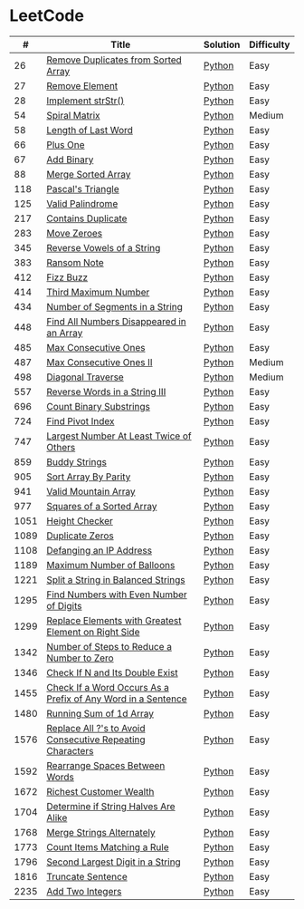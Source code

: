   LeetCode
========

| #    | Title                                                                                                                                                       | Solution                                                                                                                    | Difficulty |
|------|-------------------------------------------------------------------------------------------------------------------------------------------------------------|-----------------------------------------------------------------------------------------------------------------------------|------------|
| 26   | [Remove Duplicates from Sorted Array](https://leetcode.com/problems/remove-duplicates-from-sorted-array/)                                                   | [Python](./leetcode/26.%20Remove%20Duplicates%20from%20Sorted%20Array/main.py)                                              | Easy       |
| 27   | [Remove Element](https://leetcode.com/problems/remove-element/)                                                                                             | [Python](./leetcode/27.%20Remove%20Element/main.py)                                                                         | Easy       |
| 28   | [Implement strStr()](https://leetcode.com/problems/implement-strstr/)                                                                                       | [Python](./leetcode/28.%20Implement%20strStr()/main.py)                                                                     | Easy       |
| 54   | [Spiral Matrix](https://leetcode.com/problems/spiral-matrix/)                                                                                               | [Python](./leetcode/54.%20Spiral%20Matrix/main.py)                                                                          | Medium     |
| 58   | [Length of Last Word](https://leetcode.com/problems/length-of-last-word/)                                                                                   | [Python](./leetcode/58.%20Length%20of%20Last%20Word/main.py)                                                                | Easy       |
| 66   | [Plus One](https://leetcode.com/problems/plus-one/)                                                                                                         | [Python](./leetcode/66.%20Plus%20One/main.py)                                                                               | Easy       |
| 67   | [Add Binary](https://leetcode.com/problems/add-binary/)                                                                                                     | [Python](./leetcode/67.%20Add%20Binary/main.py)                                                                             | Easy       |
| 88   | [Merge Sorted Array](https://leetcode.com/problems/merge-sorted-array/)                                                                                     | [Python](./leetcode/88.%20Merge%20Sorted%20Array/main.py)                                                                   | Easy       |
| 118  | [Pascal's Triangle](https://leetcode.com/problems/pascals-triangle/)                                                                                        | [Python](./leetcode/118.%20Pascal's%20Triangle/main.py)                                                                     | Easy       |
| 125  | [Valid Palindrome](https://leetcode.com/problems/valid-palindrome/)                                                                                         | [Python](./leetcode/125.%20Valid%20Palindrome/main.py)                                                                      | Easy       |
| 217  | [Contains Duplicate](https://leetcode.com/problems/contains-duplicate/)                                                                                     | [Python](./leetcode/217.%20Contains%20Duplicate/main.py)                                                                    | Easy       |
| 283  | [Move Zeroes](https://leetcode.com/problems/move-zeroes/)                                                                                                   | [Python](./leetcode/283.%20Move%20Zeroes/main.py)                                                                           | Easy       |
| 345  | [Reverse Vowels of a String](https://leetcode.com/problems/reverse-vowels-of-a-string/)                                                                     | [Python](./leetcode/345.%20Reverse%20Vowels%20of%20a%20String/main.py)                                                      | Easy       |
| 383  | [Ransom Note](https://leetcode.com/problems/ransom-note/)                                                                                                   | [Python](./leetcode/383.%20Ransom%20Note/main.py)                                                                           | Easy       |
| 412  | [Fizz Buzz](https://leetcode.com/problems/fizz-buzz/)                                                                                                       | [Python](./leetcode/412.%20Fizz%20Buzz/main.py)                                                                             | Easy       |
| 414  | [Third Maximum Number](https://leetcode.com/problems/third-maximum-number/)                                                                                 | [Python](./leetcode/414.%20Third%20Maximum%20Number/main.py)                                                                | Easy       |
| 434  | [Number of Segments in a String](https://leetcode.com/problems/number-of-segments-in-a-string/)                                                             | [Python](./leetcode/434.%20Number%20of%20Segments%20in%20a%20String/main.py)                                                | Easy       |
| 448  | [Find All Numbers Disappeared in an Array](https://leetcode.com/problems/find-all-numbers-disappeared-in-an-array/)                                         | [Python](./leetcode/448.%20Find%20All%20Numbers%20Disappeared%20in%20an%20Array/main.py)                                    | Easy       |
| 485  | [Max Consecutive Ones](https://leetcode.com/problems/max-consecutive-ones/)                                                                                 | [Python](./leetcode/485.%20Max%20Consecutive%20Ones/main.py)                                                                | Easy       |
| 487  | [Max Consecutive Ones II](https://leetcode.com/problems/max-consecutive-ones-ii/)                                                                           | [Python](./leetcode/487.%20Max%20Consecutive%20Ones%20II/main.py)                                                           | Medium     |
| 498  | [Diagonal Traverse](https://leetcode.com/problems/diagonal-traverse/)                                                                                       | [Python](./leetcode/498.%20Diagonal%20Traverse/main.py)                                                                     | Medium     |
| 557  | [Reverse Words in a String III](https://leetcode.com/problems/reverse-words-in-a-string-iii/)                                                               | [Python](./leetcode/557.%20Reverse%20Words%20in%20a%20String%20III/main.py)                                                 | Easy       |
| 696  | [Count Binary Substrings](https://leetcode.com/problems/count-binary-substrings/)                                                                           | [Python](./leetcode/696.%20Count%20Binary%20Substrings/main.py)                                                             | Easy       |
| 724  | [Find Pivot Index](https://leetcode.com/problems/find-pivot-index/)                                                                                         | [Python](./leetcode/724.%20Find%20Pivot%20Index/main.py)                                                                    | Easy       |
| 747  | [Largest Number At Least Twice of Others](https://leetcode.com/problems/largest-number-at-least-twice-of-others/)                                           | [Python](./leetcode/747.%20Largest%20Number%20At%20Least%20Twice%20of%20Others/main.py)                                     | Easy       |
| 859  | [Buddy Strings](https://leetcode.com/problems/buddy-strings/)                                                                                               | [Python](./leetcode/859.%20Buddy%20Strings/main.py)                                                                         | Easy       |
| 905  | [Sort Array By Parity](https://leetcode.com/problems/sort-array-by-parity/)                                                                                 | [Python](./leetcode/905.%20Sort%20Array%20By%20Parity/main.py)                                                              | Easy       |
| 941  | [Valid Mountain Array](https://leetcode.com/problems/valid-mountain-array/)                                                                                 | [Python](./leetcode/941.%20Valid%20Mountain%20Array/main.py)                                                                | Easy       |
| 977  | [Squares of a Sorted Array](https://leetcode.com/problems/squares-of-a-sorted-array/)                                                                       | [Python](./leetcode/977.%20Squares%20of%20a%20Sorted%20Array/main.py)                                                       | Easy       |
| 1051 | [Height Checker](https://leetcode.com/problems/height-checker/)                                                                                             | [Python](./leetcode/1051.%20Height%20Checker/main.py)                                                                       | Easy       |
| 1089 | [Duplicate Zeros](https://leetcode.com/problems/duplicate-zeros/)                                                                                           | [Python](./leetcode/1089.%20Duplicate%20Zeros/main.py)                                                                      | Easy       |
| 1108 | [Defanging an IP Address](https://leetcode.com/problems/defanging-an-ip-address/)                                                                           | [Python](./leetcode/1108.%20Defanging%20an%20IP%20Address/main.py)                                                          | Easy       |
| 1189 | [Maximum Number of Balloons](https://leetcode.com/problems/maximum-number-of-balloons/)                                                                     | [Python](./leetcode/1189.%20Maximum%20Number%20of%20Balloons/main.py)                                                       | Easy       |
| 1221 | [Split a String in Balanced Strings](https://leetcode.com/problems/split-a-string-in-balanced-strings/)                                                     | [Python](./leetcode/1221.%20Split%20a%20String%20in%20Balanced%20Strings/main.py)                                           | Easy       |
| 1295 | [Find Numbers with Even Number of Digits](https://leetcode.com/problems/find-numbers-with-even-number-of-digits/)                                           | [Python](./leetcode/1295.%20Find%20Numbers%20with%20Even%20Number%20of%20Digits/main.py)                                    | Easy       |
| 1299 | [Replace Elements with Greatest Element on Right Side](https://leetcode.com/problems/replace-elements-with-greatest-element-on-right-side/)                 | [Python](./leetcode/1299.%20Replace%20Elements%20with%20Greatest%20Element%20on%20Right%20Side/main.py)                     | Easy       |
| 1342 | [Number of Steps to Reduce a Number to Zero](https://leetcode.com/problems/number-of-steps-to-reduce-a-number-to-zero/)                                     | [Python](./leetcode/1342.%20Number%20of%20Steps%20to%20Reduce%20a%20Number%20to%20Zero/main.py)                             | Easy       |
| 1346 | [Check If N and Its Double Exist](https://leetcode.com/problems/check-if-n-and-its-double-exist/)                                                           | [Python](./leetcode/1346.%20Check%20If%20N%20and%20Its%20Double%20Exist/main.py)                                            | Easy       |
| 1455 | [Check If a Word Occurs As a Prefix of Any Word in a Sentence](https://leetcode.com/problems/check-if-a-word-occurs-as-a-prefix-of-any-word-in-a-sentence/) | [Python](./leetcode/1455.%20Check%20If%20a%20Word%20Occurs%20As%20a%20Prefix%20of%20Any%20Word%20in%20a%20Sentence/main.py) | Easy       |
| 1480 | [Running Sum of 1d Array](https://leetcode.com/problems/running-sum-of-1d-array)                                                                            | [Python](./leetcode/1480.%20Running%20Sum%20of%201d%20Array/main.py)                                                        | Easy       |
| 1576 | [Replace All ?'s to Avoid Consecutive Repeating Characters](https://leetcode.com/problems/replace-all-s-to-avoid-consecutive-repeating-characters/)         | [Python](./leetcode/1576.%20Replace%20All%20%3F's%20to%20Avoid%20Consecutive%20Repeating%20Characters/main.py)              | Easy       |
| 1592 | [Rearrange Spaces Between Words](https://leetcode.com/problems/rearrange-spaces-between-words/)                                                             | [Python](./leetcode/1592.%20Rearrange%20Spaces%20Between%20Words/main.py)                                                   | Easy       |
| 1672 | [Richest Customer Wealth](https://leetcode.com/problems/richest-customer-wealth)                                                                            | [Python](./leetcode/1672.%20Richest%20Customer%20Wealth/main.py)                                                            | Easy       |
| 1704 | [Determine if String Halves Are Alike](https://leetcode.com/problems/determine-if-string-halves-are-alike/)                                                 | [Python](./leetcode/1704.%20Determine%20if%20String%20Halves%20Are%20Alike/main.py)                                         | Easy       |
| 1768 | [Merge Strings Alternately](https://leetcode.com/problems/merge-strings-alternately/)                                                                       | [Python](./leetcode/1768.%20Merge%20Strings%20Alternately/main.py)                                                          | Easy       |
| 1773 | [Count Items Matching a Rule](https://leetcode.com/problems/count-items-matching-a-rule/)                                                                   | [Python](./leetcode/1773.%20Count%20Items%20Matching%20a%20Rule/main.py)                                                    | Easy       |
| 1796 | [Second Largest Digit in a String](https://leetcode.com/problems/second-largest-digit-in-a-string/)                                                         | [Python](./leetcode/1796.%20Second%20Largest%20Digit%20in%20a%20String/main.py)                                             | Easy       |
| 1816 | [Truncate Sentence](https://leetcode.com/problems/truncate-sentence/)                                                                                       | [Python](./leetcode/1816.%20Truncate%20Sentence/main.py)                                                                    | Easy       |
| 2235 | [Add Two Integers](https://leetcode.com/problems/add-two-integers/)                                                                                         | [Python](./leetcode/2235.%20Add%20Two%20Integers/main.py)                                                                   | Easy       |